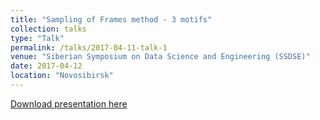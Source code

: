 ```yaml
---
title: "Sampling of Frames method - 3 motifs"
collection: talks
type: "Talk"
permalink: /talks/2017-04-11-talk-1
venue: "Siberian Symposium on Data Science and Engineering (SSDSE)"
date: 2017-04-12
location: "Novosibirsk"
---
```



[Download presentation here](http://MNYudina.github.io/files/Graphlets2017.pps)
